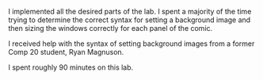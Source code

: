 I implemented all the desired parts of the lab. I spent a majority of the time trying to determine the correct syntax for setting a background image and then sizing the windows correctly for each panel of the comic.

I received help with the syntax of setting background images from a former Comp 20 student, Ryan Magnuson.

I spent roughly 90 minutes on this lab.
